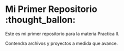 # Mi Primer Repositorio :thought_ballon:
Este es mi primer repositorio para la materia Practica II.

Contendra archivos y proyectos a medida que avance.